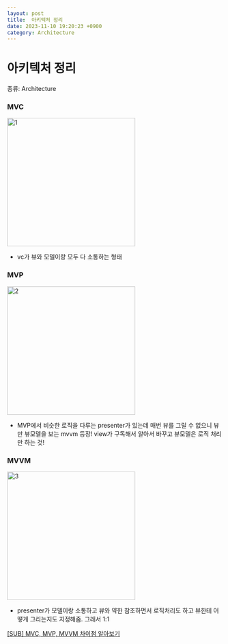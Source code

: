 ```yaml
---
layout: post
title:  아키텍처 정리
date: 2023-11-10 19:20:23 +0900
category: Architecture
---
```

# 아키텍처 정리
종류: Architecture

### MVC
<img width="300" alt="1" src="https://github.com/sunny5875/sunny5875.github.io/assets/55349553/99a42fe5-1655-4032-a793-db4dfe0cea0b">

- vc가 뷰와 모델이랑 모두 다 소통하는 형태

### MVP
<img width="300" alt="2" src="https://github.com/sunny5875/sunny5875.github.io/assets/55349553/d64a2eac-9a4f-4ba2-b551-7ab7a15f8874">

- MVP에서 비슷한 로직을 다루는 presenter가 있는데 매번 뷰를 그릴 수 없으니 뷰만 뷰모델을 보는  mvvm 등장! view가 구독해서 알아서 바꾸고 뷰모델은 로직 처리만 하는 것!

### MVVM
<img width="300" alt="3" src="https://github.com/sunny5875/sunny5875.github.io/assets/55349553/a488b9e6-cb77-4bd7-8897-c54151a3328f">

- presenter가 모델이랑 소통하고 뷰와 약한 참조하면서 로직처리도 하고 뷰한테 어떻게 그리는지도 지정해줌. 그래서 1:1

[[SUB] MVC, MVP, MVVM 차이점 알아보기](https://www.youtube.com/watch?v=bjVAVm3t5cQ)
